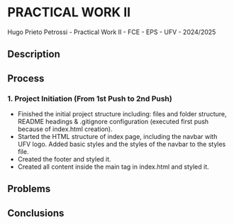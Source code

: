 # PRACTICAL WORK II

Hugo Prieto Petrossi - Practical Work II - FCE - EPS - UFV - 2024/2025

## Description

## Process

### 1. Project Initiation (From 1st Push to 2nd Push)

- Finished the initial project structure including: files and folder structure, README headings & .gitignore configuration (executed first push because of index.html creation).
- Started the HTML structure of index page, including the navbar with UFV logo. Added basic styles and the styles of the navbar to the styles file.
- Created the footer and styled it.
- Created all content inside the main tag in index.html and styled it.

## Problems

## Conclusions
